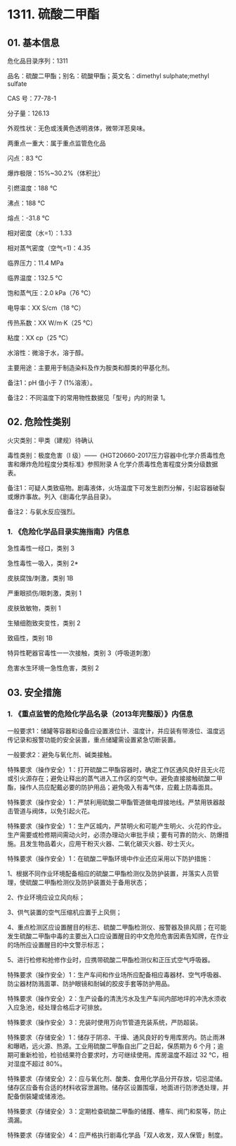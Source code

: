 # 1311. 硫酸二甲酯

## 01. 基本信息

危化品目录序列：1311

品名：硫酸二甲酯；别名：硫酸甲酯；英文名：dimethyl sulphate;methyl sulfate

CAS 号：77-78-1

分子量：126.13

外观性状：无色或浅黄色透明液体，微带洋荵臭味。

两重点一重大：属于重点监管危化品

闪点：83 ℃

爆炸极限：15%~30.2%（体积比）

引燃温度：188 ℃

沸点：188 ℃

熔点：-31.8 ℃

相对密度（水=1）：1.33

相对蒸气密度（空气=1)：4.35

临界压力：11.4 MPa

临界温度：132.5 ℃

饱和蒸气压：2.0 kPa（76 ℃）

电导率：XX S/cm（18 ℃）

传热系数：XX W/m·K（25 ℃）

粘度：XX cp（25 ℃）

水溶性：微溶于水，溶于醇。

主要用途：主要用于制造染料及作为胺类和醇类的甲基化剂。

备注1：pH 值小于 7 (1%溶液）。

备注2：不同温度下的常用物性数据见「型号」内的附录 1。

## 02. 危险性类别

火灾类别：甲类（建规）待确认

毒性类别：极度危害（I 级）——《HGT20660-2017压力容器中化学介质毒性危害和爆炸危险程度分类标准》参照附录 A 化学介质毒性危害程度分类分级数据表。

备注1：可疑人类致癌物。剧毒液体，火场温度下可发生剧烈分解，引起容器破裂或爆炸事故。列入《剧毒化学品目录》。

备注2：与氨水反应强烈。

### 1. 《危险化学品目录实施指南》内信息

急性毒性一经口，类别 3 

急性毒性一吸入，类别 2* 

皮肤腐蚀/刺激，类别 1B 

严重眼损伤/眼刺激，类别 1 

皮肤致敏物，类别 1 

生殖细胞致突变性，类别 2 

致癌性，类别 1B

特异性靶器官毒性一一次接触，类别 3（呼吸道刺激）

危害水生环境一急性危害，类别 2

## 03. 安全措施

### 1. 《重点监管的危险化学品名录（2013年完整版）》内信息

一般要求1：储罐等容器和设备应设置液位计、温度计，并应装有带液位、温度远传记录和报警功能的安全装置，重点储罐需设置紧急切断装置。

一般要求2：避免与氧化剂、碱类接触。

特殊要求（操作安全）1：打开硫酸二甲酯容器时，确定工作区通风良好且无火花或引火源存在；避免让释出的蒸气进入工作区的空气中。避免直接接触硫酸二甲酯，操作人员应配戴必要的防护用品；避免吸入有毒气体，应戴上防毒面具。

特殊要求（操作安全）1：严禁利用硫酸二甲酯管道做电焊接地线。严禁用铁器敲击管道与阀体，以免引起火花。

特殊要求（操作安全）1：生产区城内，严禁明火和可能产生明火、火花的作业。生产需要或检修期间需动火时，必须办理动火审批手续；要有可靠的防火、防爆措施。且发生物品着火，应用干粉灭火器、二氧化碳灭火器、砂士灭火。

特殊要求（操作安全）1：在硫酸二甲酯环境中作业还应采用以下防护措施：

1、根据不同作业环境配备相应的硫酸二甲酯检测仪及防护装置，并落实人员管理，使硫酸二甲酯检测仪及防护装置处于备用状态；

2、作业环境应设立风向标；

3、供气装置的空气压缩机应置于上风侧；

4、重点检测区应设置醒目的标志、硫酸二甲酯检测仪、报警器及排风扇；在可能发生硫酸二甲酯中毒的主要出入口应设置醒目的中文危险危害因素告知牌，在作业的场所应设置醒目的中文警示标志；

5、进行检修和抢修作业时，应携带硫酸二甲酯检测仪和正压式空气呼吸器。

特殊要求（操作安全）1：生产车间和作业场所应配备相应毒器材、空气呼吸器、防尘器材防溅面罩、防护眼镜和耐碱的胶皮手套等防护用品。

特殊要求（操作安全）2：生产设备的清洗污水及生产车间内部地坪的冲洗水须收入应急池，经处理合格后才可排放。

特殊要求（操作安全）3：充装时使用万向节管道充装系统，严防超装。

特殊要求（存储安全）1：储存于阴凉、干燥、通风良好的专用库房内。防止雨淋和曝晒，远火源、热源。工业用硫酸二甲酯自出厂之日起，保质期为 6 个月；逾期可重新检验，检验结果符合要求时，方可继续使用。库房温度不超过 32 ℃，相对湿度不超过 80%。

特殊要求（存储安全）2：应与氧化剂、酸类、食用化学品分开存放，切忌混储。储存区应备有合适的材料收容泄漏物。储存区设置围堰，地面进行防渗透处理，并配备倒裝罐或储液池。

特殊要求（存储安全）3：定期检查硫酸二甲酯的储饉、槽车、阀门和泵等，防止滴漏。

特殊要求（存储安全）4：应严格执行剧毒化学品「双人收发，双人保管」制度。

